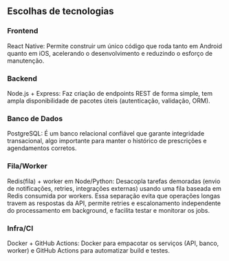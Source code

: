## Escolhas de tecnologias
### Frontend
React Native: Permite construir um único código que roda tanto em Android quanto em iOS, acelerando o desenvolvimento e reduzindo o esforço de manutenção.
### Backend
Node.js + Express: Faz criação de endpoints REST de forma simple, tem ampla disponibilidade de pacotes úteis (autenticação, validação, ORM). 
### Banco de Dados
PostgreSQL: É um banco relacional confiável que garante integridade transacional, algo importante para manter o histórico de prescrições e agendamentos corretos.
### Fila/Worker  
Redis(fila) + worker em Node/Python: Desacopla tarefas demoradas (envio de notificações, retries, integrações externas) usando uma fila baseada em Redis consumida por workers. Essa separação evita que operações longas travem as respostas da API, permite retries e escalonamento independente do processamento em background, e facilita testar e monitorar os jobs. 
### Infra/CI 
Docker + GitHub Actions: Docker para empacotar os serviços (API, banco, worker) e GitHub Actions para automatizar build e testes.

